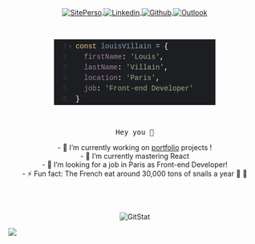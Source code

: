 <p align="center">
  
  <a href="https://louisvillain-dev.com/">
    <img align="center" height="27px" alt="SitePerso" width="100px" src="https://img.shields.io/badge/website-000000?style=for-the-badge&logo=About.me& logoColor=white"/>
  </a>
  
  <a href="https://www.linkedin.com/in/louis-villain/">
    <img align="center" height="27px" alt="Linkedin" width="100px" src="https://img.shields.io/badge/Linkedin-0A66C2?style=for-the-badge&logo=Linkedin&logoColor=white"/>
  </a>

  <a href="https://github.com/bcmplx">
    <img align="center" height="27px" alt="Github" width="100px" src="https://img.shields.io/badge/Github-181717?style=for-the-badge&logo=Github&logoColor=white" />
  </a>
  
  <a href="mailto:louis.villainl@gmail.com">
    <img align="center" height="27px" alt="Outlook" width="100px" src="https://img.shields.io/badge/Gmail-D14836?style=for-the-badge&logo=gmail&logoColor=white" />
  </a>
</p>
<br>

<p align="center"><img align="center" alt="SitePerso" src="https://github.com/bcmplx/bcmplx/blob/main/assets/images/githubProfile.png"/></p>

<br />

<p align="center">
  <samp>Hey you 👋</samp>
</p>

<p align="center">
- 🔭 I’m currently working on <a href="https://louisvillain-dev.com/">portfolio</a> projects !<br />
- 🌱 I’m currently mastering React <br />
- 🤔 I’m looking for a job in Paris as Front-end Developer!<br />
- ⚡ Fun fact: The French eat around 30,000 tons of snails a year 🐌 🍴<br />
</p>
<br />
<br />
<p align="center"><img align="center" alt="GitStat" src="https://github-readme-stats.vercel.app/api?username=bcmplx&show_icons=true&theme=dark"/></p>

![](https://komarev.com/ghpvc/?username=bcmplx)

